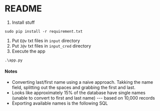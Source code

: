 # README

  1. Install stuff

```
sudo pip install -r requirement.txt
```

  1. Put `E@v` txt files in `input` directory
  2. Put `J@v` txt files in `input_cred` directory
  3. Execute the app

```
.\app.py
```

#### Notes

  * Converting last/first name using a naive approach. Takking the name field, splitting out the spaces and grabbing the first and last.
  * Looks like approximately 15% of the database have single names (unable to convert to first and last name) --- based on 10,000 records
  * Exporting available names is the following SQL
